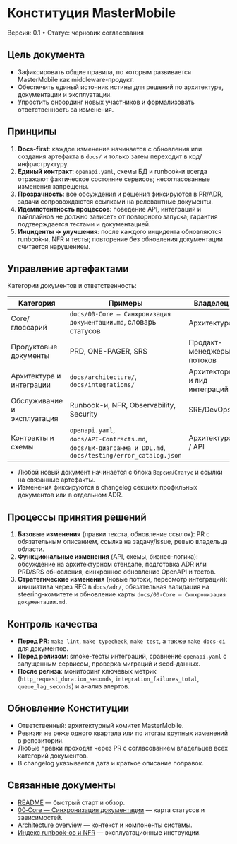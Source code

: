 # Конституция MasterMobile

Версия: 0.1 • Статус: черновик согласования

## Цель документа
- Зафиксировать общие правила, по которым развивается MasterMobile как middleware-продукт.
- Обеспечить единый источник истины для решений по архитектуре, документации и эксплуатации.
- Упростить онбординг новых участников и формализовать ответственность за изменения.

## Принципы
1. **Docs-first**: каждое изменение начинается с обновления или создания артефакта в `docs/` и только затем переходит в код/инфраструктуру.
2. **Единый контракт**: `openapi.yaml`, схемы БД и runbook-и всегда отражают фактическое состояние сервисов; несогласованные изменения запрещены.
3. **Прозрачность**: все обсуждения и решения фиксируются в PR/ADR, задачи сопровождаются ссылками на релевантные документы.
4. **Идемпотентность процессов**: поведение API, интеграций и пайплайнов не должно зависеть от повторного запуска; гарантия подтверждается тестами и документацией.
5. **Инциденты → улучшения**: после каждого инцидента обновляются runbook-и, NFR и тесты; повторение без обновления документации считается нарушением.

## Управление артефактами
Категории документов и ответственность:

| Категория | Примеры | Владелец |
| --- | --- | --- |
| Core/глоссарий | `docs/00‑Core — Синхронизация документации.md`, словарь статусов | Архитектура |
| Продуктовые документы | PRD, ONE-PAGER, SRS | Продакт-менеджеры потоков |
| Архитектура и интеграции | `docs/architecture/`, `docs/integrations/` | Архитекторы и лид интеграций |
| Обслуживание и эксплуатация | Runbook-и, NFR, Observability, Security | SRE/DevOps |
| Контракты и схемы | `openapi.yaml`, `docs/API‑Contracts.md`, `docs/ER‑диаграмма и DDL.md`, `docs/testing/error_catalog.json` | Архитектура / API |

- Любой новый документ начинается с блока `Версия`/`Статус` и ссылки на связанные артефакты.
- Изменения фиксируются в changelog секциях профильных документов или в отдельном ADR.

## Процессы принятия решений
1. **Базовые изменения** (правки текста, обновление ссылок): PR с обязательным описанием, ссылка на задачу/issue, ревью владельца области.
2. **Функциональные изменения** (API, схемы, бизнес-логика): обсуждение на архитектурном стендапе, подготовка ADR или PRD/SRS обновления, синхронное обновление OpenAPI и тестов.
3. **Стратегические изменения** (новые потоки, пересмотр интеграций): инициатива через RFC в `docs/adr/`, обязательная валидация на steering-комитете и обновление карты `docs/00‑Core — Синхронизация документации.md`.

## Контроль качества
- **Перед PR**: `make lint`, `make typecheck`, `make test`, а также `make docs-ci` для документов.
- **Перед релизом**: smoke-тесты интеграций, сравнение `openapi.yaml` с запущенным сервисом, проверка миграций и seed-данных.
- **После релиза**: мониторинг ключевых метрик (`http_request_duration_seconds`, `integration_failures_total`, `queue_lag_seconds`) и анализ алертов.

## Обновление Конституции
- Ответственный: архитектурный комитет MasterMobile.
- Ревизия не реже одного квартала или по итогам крупных изменений в репозитории.
- Любые правки проходят через PR с согласованием владельцев всех категорий документов.
- В changelog указывается дата и краткое описание поправок.

## Связанные документы
- [README](../README.md) — быстрый старт и обзор.
- [00‑Core — Синхронизация документации](./00%E2%80%91Core%20%E2%80%94%20%D0%A1%D0%B8%D0%BD%D1%85%D1%80%D0%BE%D0%BD%D0%B8%D0%B7%D0%B0%D1%86%D0%B8%D0%B8.md) — карта статусов и зависимостей.
- [Architecture overview](./architecture/overview.md) — контекст и компоненты системы.
- [Индекс runbook-ов и NFR](./runbooks/README.md) — эксплуатационные инструкции.
